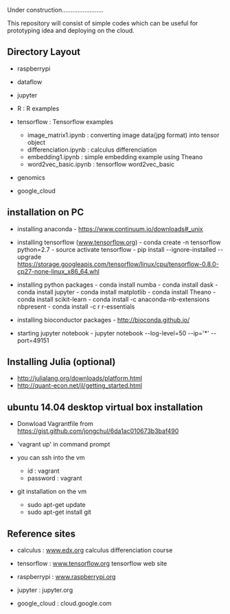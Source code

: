 Under construction........................

This repository will consist of simple codes which can be useful for prototyping idea and deploying on the cloud. 

## Directory Layout

- raspberrypi 

- dataflow

- jupyter

- R : R examples

- tensorflow : Tensorflow examples 
   - image_matrix1.ipynb : converting image data(jpg format) into tensor object
   - differenciation.ipynb : calculus differenciation 
   - embedding1.ipynb : simple embedding example using Theano
   - word2vec_basic.ipynb : tensorflow word2vec_basic

- genomics

- google_cloud
    

## installation on PC

- installing anaconda
      - https://www.continuum.io/downloads#_unix
     
- installing tensorflow (www.tensorflow.org)
      - conda create -n tensorflow python=2.7
      - source activate tensorflow
      - pip install --ignore-installed --upgrade https://storage.googleapis.com/tensorflow/linux/cpu/tensorflow-0.8.0-cp27-none-linux_x86_64.whl

- installing python packages 
      - conda install numba
      - conda install dask
      - conda install jupyter
      - conda install matplotlib
      - conda install Theano
      - conda install scikit-learn
      - conda install -c anaconda-nb-extensions nbpresent
      - conda install -c r r-essentials
     
- installing bioconductor packages 
      - http://bioconda.github.io/

- starting jupyter notebook 
      - jupyter notebook --log-level=50 --ip='*' --port=49151
      

## Installing Julia (optional)

- http://julialang.org/downloads/platform.html
- http://quant-econ.net/jl/getting_started.html
 

## ubuntu 14.04 desktop virtual box installation
 
- Donwload Vagrantfile from https://gist.github.com/jongchul/6da1ac010673b3baf490 
   
- 'vagrant up' in command prompt  

- you can ssh into the vm 
  - id : vagrant 
  - password : vagrant  

- git installation on the vm 
    - sudo apt-get update
    - sudo apt-get install git
    

## Reference sites

- calculus : www.edx.org calculus differenciation course

- tensorflow : www.tensorflow.org tensorflow web site

- raspberrypi : www.raspberrypi.org

- jupyter : jupyter.org

- google_cloud : cloud.google.com





